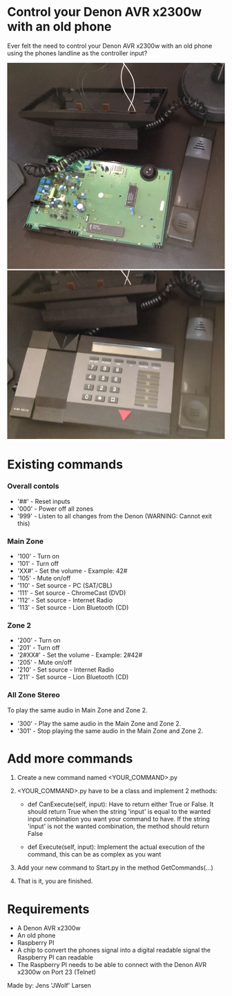 # Control your Denon AVR x2300w with an old phone

Ever felt the need to control your Denon AVR x2300w with an old phone using the phones landline as the controller input? 

![Phone pic 1](Phone_1.png)
![Phone pic 2](Phone_2.png)

# Existing commands

### Overall contols
- '##' - Reset inputs
- '000' - Power off all zones
- '999' - Listen to all changes from the Denon (WARNING: Cannot exit this)

### Main Zone
- '100' - Turn on 
- '101' - Turn off 
- 'XX#' - Set the volume - Example: 42#
- '105' - Mute on/off 
- '110' - Set source - PC (SAT/CBL)
- '111' - Set source - ChromeCast (DVD)
- '112' - Set source - Internet Radio
- '113' - Set source - Lion Bluetooth (CD)

### Zone 2
- '200' - Turn on 
- '201' - Turn off 
- '2#XX#' - Set the volume - Example: 2#42#
- '205' - Mute on/off 
- '210' - Set source - Internet Radio
- '211' - Set source - Lion Bluetooth (CD)

### All Zone Stereo
To play the same audio in Main Zone and Zone 2. 
- '300' - Play the same audio in the Main Zone and Zone 2. 
- '301' - Stop playing the same audio in the Main Zone and Zone 2. 

# Add more commands
1. Create a new command named <YOUR_COMMAND>.py
2. <YOUR_COMMAND>.py have to be a class and implement 2 methods:
	- def CanExecute(self, input):
		Have to return either True or False.
		It should return True when the string 'input' is equal to the wanted input combination you want your command to have. 
		If the string 'input' is not the wanted combination, the method should return False
	
	- def Execute(self, input):
		Implement the actual execution of the command, this can be as complex as you want

3. Add your new command to Start.py in the method GetCommands(...)
4. That is it, you are finished. 

# Requirements
- A Denon AVR x2300w
- An old phone
- Raspberry PI
- A chip to convert the phones signal into a digital readable signal the Raspberry PI can readable
- The Raspberry PI needs to be able to connect with the Denon AVR x2300w on Port 23 (Telnet)


Made by: 
Jens 'JWolf' Larsen

